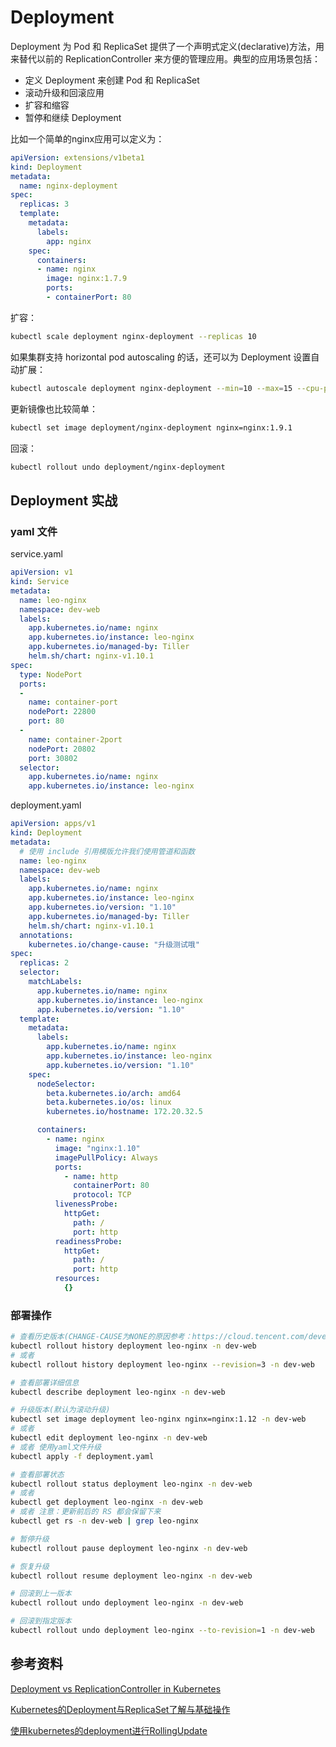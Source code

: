 # Deployment

Deployment 为 Pod 和 ReplicaSet 提供了一个声明式定义(declarative)方法，用来替代以前的 ReplicationController 来方便的管理应用。典型的应用场景包括：

- 定义 Deployment 来创建 Pod 和 ReplicaSet
- 滚动升级和回滚应用
- 扩容和缩容
- 暂停和继续 Deployment

比如一个简单的nginx应用可以定义为：

```yaml
apiVersion: extensions/v1beta1
kind: Deployment
metadata:
  name: nginx-deployment
spec:
  replicas: 3
  template:
    metadata:
      labels:
        app: nginx
    spec:
      containers:
      - name: nginx
        image: nginx:1.7.9
        ports:
        - containerPort: 80
```

扩容：

```sh
kubectl scale deployment nginx-deployment --replicas 10
```

如果集群支持 horizontal pod autoscaling 的话，还可以为 Deployment 设置自动扩展：

```sh
kubectl autoscale deployment nginx-deployment --min=10 --max=15 --cpu-percent=80
```

更新镜像也比较简单：

```sh
kubectl set image deployment/nginx-deployment nginx=nginx:1.9.1
```

回滚：

```sh
kubectl rollout undo deployment/nginx-deployment
```

## Deployment 实战

### yaml 文件

service.yaml 

```yaml
apiVersion: v1
kind: Service
metadata:
  name: leo-nginx
  namespace: dev-web
  labels:
    app.kubernetes.io/name: nginx
    app.kubernetes.io/instance: leo-nginx
    app.kubernetes.io/managed-by: Tiller
    helm.sh/chart: nginx-v1.10.1
spec:
  type: NodePort
  ports:
  -
    name: container-port
    nodePort: 22800
    port: 80
  -
    name: container-2port
    nodePort: 20802
    port: 30802
  selector:
    app.kubernetes.io/name: nginx
    app.kubernetes.io/instance: leo-nginx
```

deployment.yaml 

```yaml
apiVersion: apps/v1
kind: Deployment
metadata:
  # 使用 include 引用模版允许我们使用管道和函数
  name: leo-nginx
  namespace: dev-web
  labels:
    app.kubernetes.io/name: nginx
    app.kubernetes.io/instance: leo-nginx
    app.kubernetes.io/version: "1.10"
    app.kubernetes.io/managed-by: Tiller
    helm.sh/chart: nginx-v1.10.1
  annotations:
    kubernetes.io/change-cause: "升级测试哦"
spec:
  replicas: 2
  selector:
    matchLabels:
      app.kubernetes.io/name: nginx
      app.kubernetes.io/instance: leo-nginx
      app.kubernetes.io/version: "1.10"
  template:
    metadata:
      labels:
        app.kubernetes.io/name: nginx
        app.kubernetes.io/instance: leo-nginx
        app.kubernetes.io/version: "1.10"
    spec:
      nodeSelector:
        beta.kubernetes.io/arch: amd64
        beta.kubernetes.io/os: linux
        kubernetes.io/hostname: 172.20.32.5

      containers:
        - name: nginx
          image: "nginx:1.10"
          imagePullPolicy: Always
          ports:
            - name: http
              containerPort: 80
              protocol: TCP
          livenessProbe:
            httpGet:
              path: /
              port: http
          readinessProbe:
            httpGet:
              path: /
              port: http
          resources:
            {}
```

### 部署操作

```sh
# 查看历史版本(CHANGE-CAUSE为NONE的原因参考：https://cloud.tencent.com/developer/article/1347201)
kubectl rollout history deployment leo-nginx -n dev-web
# 或者
kubectl rollout history deployment leo-nginx --revision=3 -n dev-web

# 查看部署详细信息
kubectl describe deployment leo-nginx -n dev-web   

# 升级版本(默认为滚动升级)
kubectl set image deployment leo-nginx nginx=nginx:1.12 -n dev-web
# 或者
kubectl edit deployment leo-nginx -n dev-web
# 或者 使用yaml文件升级
kubectl apply -f deployment.yaml

# 查看部署状态
kubectl rollout status deployment leo-nginx -n dev-web
# 或者
kubectl get deployment leo-nginx -n dev-web 
# 或者 注意：更新前后的 RS 都会保留下来
kubectl get rs -n dev-web | grep leo-nginx

# 暂停升级
kubectl rollout pause deployment leo-nginx -n dev-web

# 恢复升级
kubectl rollout resume deployment leo-nginx -n dev-web

# 回滚到上一版本
kubectl rollout undo deployment leo-nginx -n dev-web

# 回滚到指定版本
kubectl rollout undo deployment leo-nginx --to-revision=1 -n dev-web
```

## 参考资料

[Deployment vs ReplicationController in Kubernetes](https://cloud.tencent.com/developer/article/1004521)

[Kubernetes的Deployment与ReplicaSet了解与基础操作](https://cloud.tencent.com/developer/article/1347201)

[使用kubernetes的deployment进行RollingUpdate](https://www.jianshu.com/p/6bc8e0ae65d1)


